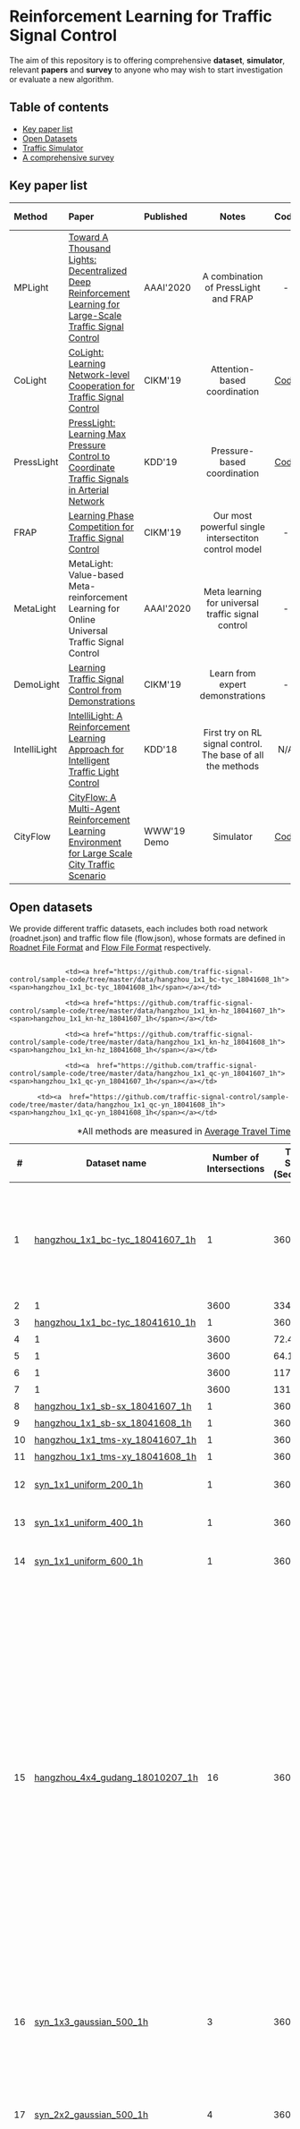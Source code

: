 # Reinforcement Learning for Traffic Signal Control

The aim of this repository is to offering comprehensive **dataset**, **simulator**, relevant **papers** and **survey** to anyone who may wish to start investigation or evaluate a new algorithm.



## Table of contents

- [Key paper list](#key-paper-list)
- [Open Datasets](#open-datasets)
- [Traffic Simulator](#traffic-simulator)
- [A comprehensive survey](#survey)

## Key paper list

<!--### Single intersection

| Method | Paper          | Published | Notes   |
| :------------- | :------------- | :-------- | :-----: |
| MetaLight |  [MetaLight: Value-based Meta-reinforcement Learning for Online Universal Traffic Signal Control]() |AAAI'2020 | |
|DemoLight|[Learning Traffic Signal Control from Demonstrations]() |CIKM'19 | |
| FRAP  | [Learning Phase Competition for Traffic Signal Control]() | CIKM'19 |  |
| IntelliLight|[IntelliLight: A Reinforcement Learning Approach for Intelligent Traffic Light Control]() | KDD'18|First try on RL signal control. The base of all the methods|

### Multi-intersection-->


| Method | Paper          | Published | Notes   | Code | Demo video | Poster|
| :------------- | :------------- | :-------- | :-----: | :-----: | :-----: | :-----: | 
| MPLight | [Toward A Thousand Lights: Decentralized Deep Reinforcement Learning for Large-Scale Traffic Signal Control](https://traffic-signal-control.github.io/a-thousand-lights.html) | AAAI'2020 | A combination of PressLight and FRAP  | - |[Demo](https://traffic-signal-control.github.io/a-thousand-lights.html) | -|
|CoLight |[CoLight: Learning Network-level Cooperation for Traffic Signal Control](https://sites.psu.edu/huawei/2019/09/15/colight-cikm-2019/) | CIKM'19 | Attention-based coordination| [Code](https://github.com/wingsweihua/colight) | N/A | -|
|PressLight|[PressLight: Learning Max Pressure Control to Coordinate Traffic Signals in Arterial Network]()|KDD'19| Pressure-based coordination| [Code](https://github.com/wingsweihua/presslight) |[Demo](https://www.kdd.org/kdd2019/accepted-papers/view/presslight-learning-max-pressure-control-for-signalized-intersections-in-ar) |- |
| FRAP  | [Learning Phase Competition for Traffic Signal Control](http://www.personal.psu.edu/~gjz5038/paper/cikm2019_frap/cikm2019_frap_paper.pdf) | CIKM'19 | Our most powerful single intersectiton control model | - | N/A |[poster](https://github.com/traffic-signal-control/RL_signals/blob/master/posters/cikm2019_frap.pdf)|
| MetaLight |  MetaLight: Value-based Meta-reinforcement Learning for Online Universal Traffic Signal Control |AAAI'2020 | Meta learning for universal traffic signal control | - |-|-|
|DemoLight|[Learning Traffic Signal Control from Demonstrations](https://dl.acm.org/citation.cfm?id=3357384.3358079) |CIKM'19 | Learn from expert demonstrations | - |N/A| [poster](https://github.com/traffic-signal-control/RL_signals/blob/master/posters/cikm-demolight.pdf)|
| IntelliLight|[IntelliLight: A Reinforcement Learning Approach for Intelligent Traffic Light Control](https://www.kdd.org/kdd2018/accepted-papers/view/intellilight-a-reinforcement-learning-approach-for-intelligent-traffic-ligh) | KDD'18|First try on RL signal control. The base of all the methods| N/A | [Demo](https://www.kdd.org/kdd2018/accepted-papers/view/intellilight-a-reinforcement-learning-approach-for-intelligent-traffic-ligh)|[poster](https://github.com/traffic-signal-control/RL_signals/blob/master/posters/KDD18-intelliLight.pdf) |
| CityFlow |[CityFlow: A Multi-Agent Reinforcement Learning Environment for Large Scale City Traffic Scenario](https://arxiv.org/abs/1905.05217) | WWW'19 Demo| Simulator | [Code](https://github.com/cityflow-project/CityFlow)| [Demo](https://cityflow-project.github.io/) | N/A |


## Open datasets

We provide different traffic datasets, each includes both road network (roadnet.json) and traffic flow file (flow.json), whose formats are defined in [Roadnet File Format](https://cityflow.readthedocs.io/en/latest/roadnet.html) and [Flow File Format](https://cityflow.readthedocs.io/en/latest/flow.html) respectively.


 <section class="content-section " id="datasets">

<div class="container">

<div class="caption-content">

</div>

<div class="table-responsive" data-example-id="simple-table" style="overflow:scroll;">

<table class="table">


<caption>*All methods are measured in <a href="https://traffic-signal-control.github.io/TSCC2019/evaluation.html"> Average Travel Time</a> (in seconds) under <a href="https://cityflow-project.github.io/"> CityFlow</a> simulator.</caption>

<thead>

<tr>

<th>#</th>

<th>Dataset name</th>

<th>  
Number of  
Intersections  
</th>

<th>Time Span  
(Seconds)</th>

<th>Description</th>

<th>Referred result*</th>

<th>Referred method</th>

</tr>

</thead>

<tbody>

<tr>

<td>1</td>

<td><a
              href="https://github.com/traffic-signal-control/sample-code/tree/master/data/hangzhou_1x1_bc-tyc_18041607_1h"><span>hangzhou_1x1_bc-tyc_18041607_1h</span></a></td>
<td>1</td>

<td>3600</td>

<td rowspan="11">These datasets are based on camera data in Hangzhou.  
Due to the lack of records about turning vehicles, the turning ratios of each dataset are fixed, with 10% as turning left, 60% as going straight, and 30% as turning right. The turning-right vehicles are discarded since they are not under the control of traffic lights.  
There are one left-turn lane and one straight lane in each direction in each roadnet.</td>

<td>221.03</td>

<td ><a class="nav-link js-scroll-trigger" href="https://traffic-signal-control.github.io/code.html">SOTL</a></td>

</tr>

<tr height="30">

<td>2</td>

                  <td><a href="https://github.com/traffic-signal-control/sample-code/tree/master/data/hangzhou_1x1_bc-tyc_18041608_1h"><span>hangzhou_1x1_bc-tyc_18041608_1h</span></a></td>
    
<td>1</td>

<td>3600</td>

<td>334.72</td>

<td ><a class="nav-link js-scroll-trigger" href="https://traffic-signal-control.github.io/code.html">SOTL</a></td>

</tr>

<tr height="30">

<td>3</td>
<td>
                      <a href="https://github.com/traffic-signal-control/sample-code/tree/master/data/hangzhou_1x1_bc-tyc_18041610_1h"><span >hangzhou_1x1_bc-tyc_18041610_1h</span></a></td>

<td>1</td>

<td>3600</td>

<td>213.20</td>

<td ><a class="nav-link js-scroll-trigger" href="https://traffic-signal-control.github.io/code.html">SOTL</a></td>

</tr>

<tr height="30">

<td>4</td>

                  <td><a href="https://github.com/traffic-signal-control/sample-code/tree/master/data/hangzhou_1x1_kn-hz_18041607_1h"><span>hangzhou_1x1_kn-hz_18041607_1h</span></a></td>

<td>1</td>

<td>3600</td>

<td>72.48</td>

<td ><a class="nav-link js-scroll-trigger" href="https://traffic-signal-control.github.io/code.html">SOTL</a></td>

</tr>

<tr height="30">

<td>5</td>

                  <td><a href="https://github.com/traffic-signal-control/sample-code/tree/master/data/hangzhou_1x1_kn-hz_18041608_1h"><span>hangzhou_1x1_kn-hz_18041608_1h</span></a></td>

<td>1</td>

<td>3600</td>

<td>64.10</td>

<td ><a class="nav-link js-scroll-trigger" href="https://traffic-signal-control.github.io/code.html">SOTL</a></td>

</tr>

<tr height="30">

<td>6</td>

                  <td><a  href="https://github.com/traffic-signal-control/sample-code/tree/master/data/hangzhou_1x1_qc-yn_18041607_1h"><span>hangzhou_1x1_qc-yn_18041607_1h</span></a></td>

<td>1</td>

<td>3600</td>

<td>117.24</td>

<td ><a class="nav-link js-scroll-trigger" href="https://traffic-signal-control.github.io/code.html">SOTL</a></td>

</tr>

<tr height="30">

<td>7</td>

           <td><a  href="https://github.com/traffic-signal-control/sample-code/tree/master/data/hangzhou_1x1_qc-yn_18041608_1h"><span>hangzhou_1x1_qc-yn_18041608_1h</span></a></td>

<td>1</td>

<td>3600</td>

<td>131.99</td>

<td ><a class="nav-link js-scroll-trigger" href="https://traffic-signal-control.github.io/code.html">SOTL</a></td>

</tr>

<tr height="30">

<td>8</td>

<td><a href="https://github.com/traffic-signal-control/sample-code/tree/master/data/hangzhou_1x1_sb-sx_18041607_1h"><span>hangzhou_1x1_sb-sx_18041607_1h</span></a></td>
<td>1</td>

<td>3600</td>

<td>173.85</td>

<td ><a class="nav-link js-scroll-trigger" href="https://traffic-signal-control.github.io/code.html">SOTL</a></td>

</tr>

<tr height="30">

<td>9</td>

 <td><a
                  href="https://github.com/traffic-signal-control/sample-code/tree/master/data/hangzhou_1x1_sb-sx_18041608_1h"><span>hangzhou_1x1_sb-sx_18041608_1h</span></a></td>
<td>1</td>

<td>3600</td>

<td>290.00</td>

<td ><a class="nav-link js-scroll-trigger" href="https://traffic-signal-control.github.io/code.html">SOTL</a></td>

</tr>

<tr height="30">

<td>10</td>

<td><a href="https://github.com/traffic-signal-control/sample-code/tree/master/data/hangzhou_1x1_tms-xy_18041607_1h"><span>hangzhou_1x1_tms-xy_18041607_1h</span></a></td>

<td>1</td>

<td>3600</td>

<td>214.77</td>

<td ><a class="nav-link js-scroll-trigger" href="https://traffic-signal-control.github.io/code.html">SOTL</a></td>

</tr>

<tr height="30">

<td>11</td>

<td><a href="https://github.com/traffic-signal-control/sample-code/tree/master/data/hangzhou_1x1_tms-xy_18041608_1h"><span>hangzhou_1x1_tms-xy_18041608_1h</span></a></td>
<td>1</td>

<td>3600</td>

<td>325.32</td>

<td ><a class="nav-link js-scroll-trigger" href="https://traffic-signal-control.github.io/code.html">SOTL</a></td>

</tr>

<tr height="30">

<td>12</td>

<td><a  href="https://github.com/traffic-signal-control/sample-code/tree/master/data/syn_1x1_uniform_200_1h"><span>syn_1x1_uniform_200_1h</span></a></td>
<td>1</td>

<td>3600</td>

<td rowspan="3">These datasets are generated artificially. The vehicles enter the road network uniformly with a fixed entering ratio chosen from 200, 400 and 600 vehicles per hour.</td>

<td>61.44</td>

<td ><a class="nav-link js-scroll-trigger" href="https://traffic-signal-control.github.io/code.html">SOTL</a></td>

</tr>

<tr height="30">

<td>13</td>

<td><a
                  href="https://github.com/traffic-signal-control/sample-code/tree/master/data/syn_1x1_uniform_400_1h"><span>syn_1x1_uniform_400_1h</span></a></td>

<td>1</td>

<td>3600</td>

<td>133.40</td>

<td ><a class="nav-link js-scroll-trigger" href="https://traffic-signal-control.github.io/code.html">SOTL</a></td>

</tr>

<tr height="30">

<td>14</td>

<td><a
                  href="https://github.com/traffic-signal-control/sample-code/tree/master/data/syn_1x1_uniform_600_1h"><span>syn_1x1_uniform_600_1h</span></a></td>

<td>1</td>

<td>3600</td>

<td>189.11</td>

<td ><a class="nav-link js-scroll-trigger" href="https://traffic-signal-control.github.io/code.html">SOTL</a></td>

</tr>

<tr height="30">

<td>15</td>

<td><a
                  href="https://github.com/traffic-signal-control/sample-code/tree/master/data/hangzhou_4x4_gudang_18010207_1h"><span>hangzhou_4x4_gudang_18010207_1h</span></a></td>
<td>16</td>

<td>3600</td>

<td>The road network contains 16 intersections in a 4x4 grid. Each intersection has four incoming approaches and four outgping approaches, and each approach has three lanes (left-turn, through and right-turn respectively).  
The traffic flow data is based on camera data in Hangzhou. Necessary simplification is done due to the low quality of the real-world data.  
• Traffic volume: the traffic volume is derived from camera data at Hangzhou.  
• Turning ratio: 10% (turning left), 60%(going straight) and 30% (turning right). This is synthesized from the statistics of taxi GPS data.</td>

<td>240.97</td>

<td>MaxPressure</td>

</tr>

<tr height="30">

<td>16</td>

 <td><a
                  href="https://github.com/traffic-signal-control/sample-code/tree/master/data/syn_1x3_gaussian_500_1h"><span>syn_1x3_gaussian_500_1h</span></a></td>
<td>3</td>

<td>3600</td>

<td rowspan="4">The road network contains 16 intersections in a 4x4 grid. Each intersection has four incoming approaches and four outgping approaches, and each approach has three lanes (left-turn, through and right-turn respectively).  
• Traffic volume: All the vehicles enter and leave the network from the rim edges.For each entering edge, the number of the vehicles generated is sampled from a Gaussian distribution with mean as 500 vehicles/hour/lane.  
• Turning ratio: 10% (turning left), 60%(going straight) and 30% (turning right)</td>

<td>422.95</td>

<td>MaxPressure</td>

</tr>

<tr height="30">

<td>17</td>

<td><a
                  href="https://github.com/traffic-signal-control/sample-code/tree/master/data/syn_2x2_gaussian_500_1h"><span>syn_2x2_gaussian_500_1h</span></a></td>
<td>4</td>

<td>3600</td>

<td>477.71</td>

<td>MaxPressure</td>

</tr>

<tr height="30">

<td>18</td>

<td><a  href="https://github.com/traffic-signal-control/sample-code/tree/master/data/syn_3x3_gaussian_500_1h"><span>syn_3x3_gaussian_500_1h</span></a></td>
<td>9</td>

<td>3600</td>

<td>631.75</td>

<td>MaxPressure</td>

</tr>

<tr height="30">

<td>19</td>

 <td><a
                  href="https://github.com/traffic-signal-control/sample-code/tree/master/data/syn_4x4_gaussian_500_1h"><span>syn_4x4_gaussian_500_1h</span></a></td>
<td>16</td>

<td>3600</td>

<td>689.68</td>

<td>MaxPressure</td>

</tr>

</tbody>

</table>

</div>

</div>

</section>



## Survey

[A Survey on traffic signal control](https://arxiv.org/abs/1904.08117)



<!--## How to contribute
-->


## Team

- [Zhenhui Jessie Li](https://faculty.ist.psu.edu/jessieli/Site/index.html) (Associate professor, Penn State)
- [Hua Wei](http://personal.psu.edu/hzw77/index.html) (PhD, Penn State University)
- [Guanjie Zheng](http://www.personal.psu.edu/~gjz5038/) (PhD, Penn State University)
- [Chacha Chen](https://chacha-chen.github.io/) (PhD, Penn State University)
- [Nan Xu](https://sites.google.com/site/xunannancy/home) (PhD, University of Southern California)
- [Yuanhao Xiong](https://xyh97.github.io/) (PhD, University of Los Angelos)
- Kan Wu (PhD, Penn State University)
- Xinshi Zang (Bachelor, Shanghai Jiao Tong University)
- Huichu Zhang (PhD, Shanghai Jiao Tong University)
- Jie Feng (PhD, Tsinghua University)


